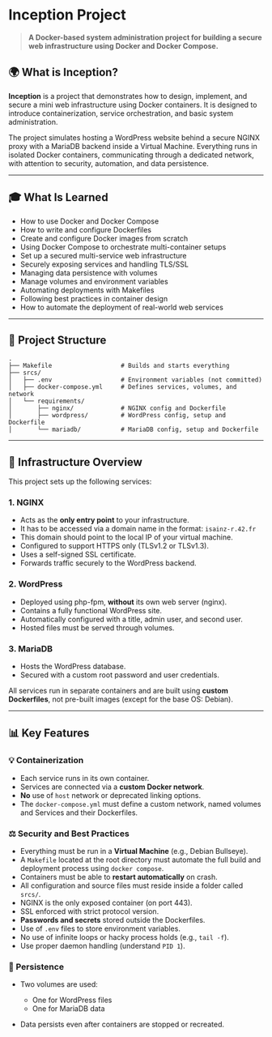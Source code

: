 # Inception Project

> **A Docker-based system administration project for building a secure web infrastructure using Docker and Docker Compose.**

## 🌍 What is Inception?

**Inception** is a project that demonstrates how to design, implement, and secure a mini web infrastructure using Docker containers.
It is designed to introduce containerization, service orchestration, and basic system administration.

The project simulates hosting a WordPress website behind a secure NGINX proxy with a MariaDB backend inside a Virtual Machine.
Everything runs in isolated Docker containers, communicating through a dedicated network, with attention to security, automation, and data persistence.

---

## 🎓 What Is Learned

* How to use Docker and Docker Compose
* How to write and configure Dockerfiles
* Create and configure Docker images from scratch
* Using Docker Compose to orchestrate multi-container setups
* Set up a secured multi-service web infrastructure
* Securely exposing services and handling TLS/SSL
* Managing data persistence with volumes
* Manage volumes and environment variables
* Automating deployments with Makefiles
* Following best practices in container design
* How to automate the deployment of real-world web services

---

## 🔧 Project Structure

```
.
├── Makefile                   # Builds and starts everything
├── srcs/
│   ├── .env                   # Environment variables (not committed)
│   ├── docker-compose.yml     # Defines services, volumes, and network
│   └── requirements/
│       ├── nginx/             # NGINX config and Dockerfile
│       ├── wordpress/         # WordPress config, setup and Dockerfile
│       └── mariadb/           # MariaDB config, setup and Dockerfile

```

---

## 🚀 Infrastructure Overview

This project sets up the following services:

### 1. **NGINX**

* Acts as the **only entry point** to your infrastructure.
* It has to be accessed via a domain name in the format: `isainz-r.42.fr`
* This domain should point to the local IP of your virtual machine.
* Configured to support HTTPS only (TLSv1.2 or TLSv1.3).
* Uses a self-signed SSL certificate.
* Forwards traffic securely to the WordPress backend.

### 2. **WordPress**

* Deployed using php-fpm, **without** its own web server (nginx).
* Contains a fully functional WordPress site.
* Automatically configured with a title, admin user, and second user.
* Hosted files must be served through volumes.

### 3. **MariaDB**

* Hosts the WordPress database.
* Secured with a custom root password and user credentials.

All services run in separate containers and are built using **custom Dockerfiles**, not pre-built images (except for the base OS: Debian).

---

## 📊 Key Features

### 💡 Containerization

* Each service runs in its own container.
* Services are connected via a **custom Docker network**.
* **No** use of `host` network or deprecated linking options.
* The `docker-compose.yml` must define a custom network, named volumes and Services and their Dockerfiles.

### ⚖️ Security and Best Practices

* Everything must be run in a **Virtual Machine** (e.g., Debian Bullseye).
* A `Makefile` located at the root directory must automate the full build and deployment process using `docker compose`.
* Containers must be able to **restart automatically** on crash.
* All configuration and source files must reside inside a folder called `srcs/`.
* NGINX is the only exposed container (on port 443).
* SSL enforced with strict protocol version.
* **Passwords and secrets** stored outside the Dockerfiles.
* Use of `.env` files to store environment variables.
* No use of infinite loops or hacky process holds (e.g., `tail -f`).
* Use proper daemon handling (understand `PID 1`).

### 💾 Persistence

* Two volumes are used:

  * One for WordPress files
  * One for MariaDB data
* Data persists even after containers are stopped or recreated.


